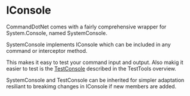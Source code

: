 # IConsole

CommandDotNet comes with a fairly comprehensive wrapper for System.Console, named SystemConsole.

SystemConsole implements IConsole which can be included in any command or interceptor method.

This makes it easy to test your command input and output. Also makig it easier to test is the [TestConsole](../TestTools/overview.md#testconsole)
described in the TestTools overview.

SystemConsole and TestConsole can be inherited for simpler adaptation resiliant to breakimg changes in IConsole if new members are added.
